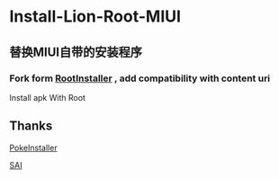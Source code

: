 # Install-Lion-Root-MIUI

## 替换MIUI自带的安装程序

### Fork form [RootInstaller](https://gitee.com/Bave/RootInstaller) , add compatibility with content uri

Install apk With Root

## Thanks


[PokeInstaller](https://github.com/bavelee/PokeInstaller)  

[SAI](https://github.com/Aefyr/SAI)  

